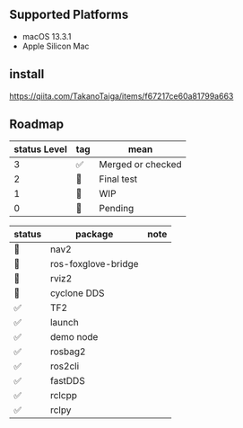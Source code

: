 ## Supported Platforms
- macOS 13.3.1
- Apple Silicon Mac
## install


https://qiita.com/TakanoTaiga/items/f67217ce60a81799a663

## Roadmap

| status Level | tag | mean |
| -- | -- | -- |
| 3 | ✅ | Merged or checked |
| 2 | 📄 | Final test |
| 1 | 👀 | WIP |
| 0 | 🫠 | Pending |


| status | package | note |
| -- | -- | -- |
| 👀 | nav2 |  |
| 👀 | ros-foxglove-bridge  |  |
| 📄 | rviz2 |  |
| 📄 | cyclone DDS |  |
| ✅ | TF2 |  |
| ✅ | launch |  |
| ✅ | demo node |  |
| ✅ | rosbag2 |  |
| ✅ | ros2cli |  |
| ✅ | fastDDS |  |
| ✅ | rclcpp |  |
| ✅ | rclpy |  |
